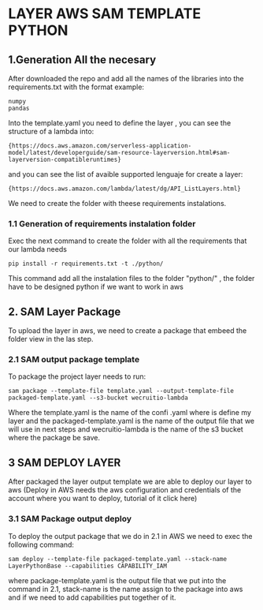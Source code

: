 # LAYER AWS SAM TEMPLATE PYTHON

## 1.Generation All the necesary

After downloaded the repo and add all the names of the libraries into the requirements.txt with the format example:
```
numpy
pandas
```
Into the template.yaml you need to define the layer , you can see the structure of a lambda into:
```
{https://docs.aws.amazon.com/serverless-application-model/latest/developerguide/sam-resource-layerversion.html#sam-layerversion-compatibleruntimes}
```
and you can see the list of avaible supported lenguaje for create a layer:
```
{https://docs.aws.amazon.com/lambda/latest/dg/API_ListLayers.html}
```

We need to create the folder with theese requirements instalations.

### 1.1 Generation of requirements instalation folder

Exec the next command to create the folder with all the requirements that our lambda needs
```
pip install -r requirements.txt -t ./python/
```
This command add all the instalation files to the folder "python/" , the folder have to be designed python if we want to work in aws

## 2. SAM Layer Package

To upload the layer in aws, we need to create a package that embeed the folder view in the las step.

### 2.1 SAM output package template

To package the project layer needs to run:
```
sam package --template-file template.yaml --output-template-file packaged-template.yaml --s3-bucket wecruitio-lambda
```
Where the template.yaml is the name of the confi .yaml where is define my layer and the packaged-template.yaml is the name of the output file that we will use in next steps and wecruitio-lambda is the name of the s3 bucket where the package be save.

## 3 SAM DEPLOY LAYER

After packaged the layer output template we are able to deploy our layer to aws (Deploy in AWS needs the aws configuration and credentials of the account where you want to deploy, tutorial of it click here)

### 3.1 SAM Package output deploy

To deploy the output package that we do in 2.1 in AWS we need to exec the following command:
```
sam deploy --template-file packaged-template.yaml --stack-name LayerPythonBase --capabilities CAPABILITY_IAM
```
where package-template.yaml is the output file that we put into the command in 2.1, stack-name is the name assign to the package into aws and if we need to add capabilities put together of it.

